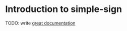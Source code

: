 # Introduction to simple-sign

TODO: write [great documentation](http://jacobian.org/writing/what-to-write/)
